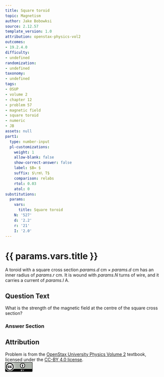 ```yaml
---
title: Square toroid
topic: Magnetism
author: Jake Bobowksi
source: 2.12.57
template_version: 1.0
attribution: openstax-physics-vol2
outcomes:
- 19.2.4.0
difficulty:
- undefined
randomization:
- undefined
taxonomy:
- undefined
tags:
- OSUP
- volume 2
- chapter 12
- problem 57
- magnetic field
- square toroid
- numeric
- JB
assets: null
part1:
  type: number-input
  pl-customizations:
    weight: 1
    allow-blank: false
    show-correct-answer: false
    label: $B= $
    suffix: $\rm\ T$
    comparison: relabs
    rtol: 0.03
    atol: 0
substitutions:
  params:
    vars:
      title: Square toroid
    N: '527'
    d: '2.2'
    r: '21'
    I: '2.0'
---
```

# {{ params.vars.title }}
A toroid with a square cross section ${{ params.d }}\textrm{ cm}\times{{ params.d }}\textrm{ cm}$ has an inner radius of ${{ params.r }}\textrm{ cm}$.
It is wound with ${{ params.N }}$ turns of wire, and it carries a current of ${{ params.I }}\textrm{ A}$.

## Question Text

What is the strength of the magnetic field at the centre of the square cross section?

### Answer Section

## Attribution

Problem is from the [OpenStax University Physics Volume 2](https://openstax.org/details/books/university-physics-volume-2) textbook, licensed under the [CC-BY 4.0 license](https://creativecommons.org/licenses/by/4.0/).<br>![Image representing the Creative Commons 4.0 BY license.](https://raw.githubusercontent.com/firasm/bits/master/by.png)